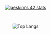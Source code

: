 

<div align="center">
  

 
  [![jaeskim's 42 stats](https://badge42.herokuapp.com/api/stats/pbolton)](https://github.com/AndrewTheTeacher/badge42)


</br>


![Top Langs](https://github-readme-stats.vercel.app/api/top-langs/?username=AndrewTheTeacher&langs_count=6&layout=compact&theme=gruvbox)


</div>

